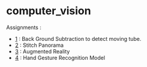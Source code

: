 # computer_vision

Assignments :

- [1](./assignment_1) : Back Ground Subtraction to detect moving tube.
- [2](./assignment_2) : Stitch Panorama
- [3](./assignment_3) : Augmented Reality
- [4](./assignment_4) : Hand Gesture Recognition Model
